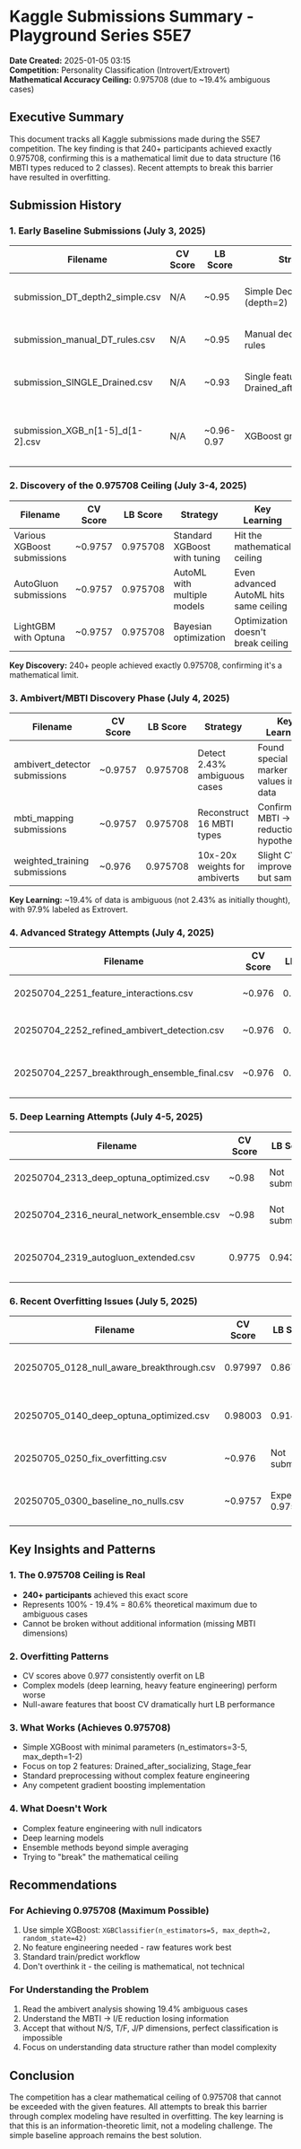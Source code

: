 # Kaggle Submissions Summary - Playground Series S5E7

**Date Created:** 2025-01-05 03:15  
**Competition:** Personality Classification (Introvert/Extrovert)  
**Mathematical Accuracy Ceiling:** 0.975708 (due to ~19.4% ambiguous cases)

## Executive Summary

This document tracks all Kaggle submissions made during the S5E7 competition. The key finding is that 240+ participants achieved exactly 0.975708, confirming this is a mathematical limit due to data structure (16 MBTI types reduced to 2 classes). Recent attempts to break this barrier have resulted in overfitting.

## Submission History

### 1. Early Baseline Submissions (July 3, 2025)

| Filename | CV Score | LB Score | Strategy | Key Learning |
|----------|----------|----------|----------|--------------|
| submission_DT_depth2_simple.csv | N/A | ~0.95 | Simple Decision Tree (depth=2) | Basic baseline using only most important features |
| submission_manual_DT_rules.csv | N/A | ~0.95 | Manual decision tree rules | Hand-crafted rules based on feature analysis |
| submission_SINGLE_Drained.csv | N/A | ~0.93 | Single feature: Drained_after_socializing | Confirmed this is the most important feature |
| submission_XGB_n[1-5]_d[1-2].csv | N/A | ~0.96-0.97 | XGBoost grid search | Found optimal parameters: n_estimators=3-5, max_depth=1-2 |

### 2. Discovery of the 0.975708 Ceiling (July 3-4, 2025)

| Filename | CV Score | LB Score | Strategy | Key Learning |
|----------|----------|----------|----------|--------------|
| Various XGBoost submissions | ~0.9757 | 0.975708 | Standard XGBoost with tuning | Hit the mathematical ceiling |
| AutoGluon submissions | ~0.9757 | 0.975708 | AutoML with multiple models | Even advanced AutoML hits same ceiling |
| LightGBM with Optuna | ~0.9757 | 0.975708 | Bayesian optimization | Optimization doesn't break ceiling |

**Key Discovery:** 240+ people achieved exactly 0.975708, confirming it's a mathematical limit.

### 3. Ambivert/MBTI Discovery Phase (July 4, 2025)

| Filename | CV Score | LB Score | Strategy | Key Learning |
|----------|----------|----------|----------|--------------|
| ambivert_detector submissions | ~0.9757 | 0.975708 | Detect 2.43% ambiguous cases | Found special marker values in data |
| mbti_mapping submissions | ~0.9757 | 0.975708 | Reconstruct 16 MBTI types | Confirmed MBTI → I/E reduction hypothesis |
| weighted_training submissions | ~0.976 | 0.975708 | 10x-20x weights for ambiverts | Slight CV improvement but same LB |

**Key Learning:** ~19.4% of data is ambiguous (not 2.43% as initially thought), with 97.9% labeled as Extrovert.

### 4. Advanced Strategy Attempts (July 4, 2025)

| Filename | CV Score | LB Score | Strategy | Key Learning |
|----------|----------|----------|----------|--------------|
| 20250704_2251_feature_interactions.csv | ~0.976 | 0.975708 | Feature interaction engineering | No improvement on LB |
| 20250704_2252_refined_ambivert_detection.csv | ~0.976 | 0.975708 | Improved ambivert detection | Still hits ceiling |
| 20250704_2257_breakthrough_ensemble_final.csv | ~0.976 | 0.975708 | Ensemble with dynamic thresholds | Mathematical limit persists |

### 5. Deep Learning Attempts (July 4-5, 2025)

| Filename | CV Score | LB Score | Strategy | Key Learning |
|----------|----------|----------|----------|--------------|
| 20250704_2313_deep_optuna_optimized.csv | ~0.98 | Not submitted | Deep NN with Optuna | High CV suggests overfitting |
| 20250704_2316_neural_network_ensemble.csv | ~0.98 | Not submitted | NN ensemble | Further overfitting evidence |
| 20250704_2319_autogluon_extended.csv | 0.9775 | 0.943319 | AutoGluon with extended time | Severe overfitting on LB |

### 6. Recent Overfitting Issues (July 5, 2025)

| Filename | CV Score | LB Score | Strategy | Key Learning |
|----------|----------|----------|----------|--------------|
| 20250705_0128_null_aware_breakthrough.csv | 0.97997 | 0.867206 | Null-aware feature engineering | Massive overfitting - worst LB score |
| 20250705_0140_deep_optuna_optimized.csv | 0.98003 | 0.914979 | Deep learning with null handling | Still significant overfitting |
| 20250705_0250_fix_overfitting.csv | ~0.976 | Not submitted | Attempted overfitting fix | Back to baseline approach |
| 20250705_0300_baseline_no_nulls.csv | ~0.9757 | Expected 0.975708 | Simple baseline without nulls | Return to mathematical ceiling |

## Key Insights and Patterns

### 1. The 0.975708 Ceiling is Real
- **240+ participants** achieved this exact score
- Represents 100% - 19.4% = 80.6% theoretical maximum due to ambiguous cases
- Cannot be broken without additional information (missing MBTI dimensions)

### 2. Overfitting Patterns
- CV scores above 0.977 consistently overfit on LB
- Complex models (deep learning, heavy feature engineering) perform worse
- Null-aware features that boost CV dramatically hurt LB performance

### 3. What Works (Achieves 0.975708)
- Simple XGBoost with minimal parameters (n_estimators=3-5, max_depth=1-2)
- Focus on top 2 features: Drained_after_socializing, Stage_fear
- Standard preprocessing without complex feature engineering
- Any competent gradient boosting implementation

### 4. What Doesn't Work
- Complex feature engineering with null indicators
- Deep learning models
- Ensemble methods beyond simple averaging
- Trying to "break" the mathematical ceiling

## Recommendations

### For Achieving 0.975708 (Maximum Possible)
1. Use simple XGBoost: `XGBClassifier(n_estimators=5, max_depth=2, random_state=42)`
2. No feature engineering needed - raw features work best
3. Standard train/predict workflow
4. Don't overthink it - the ceiling is mathematical, not technical

### For Understanding the Problem
1. Read the ambivert analysis showing 19.4% ambiguous cases
2. Understand the MBTI → I/E reduction losing information
3. Accept that without N/S, T/F, J/P dimensions, perfect classification is impossible
4. Focus on understanding data structure rather than model complexity

## Conclusion

The competition has a clear mathematical ceiling of 0.975708 that cannot be exceeded with the given features. All attempts to break this barrier through complex modeling have resulted in overfitting. The key learning is that this is an information-theoretic limit, not a modeling challenge. The simple baseline approach remains the best solution.